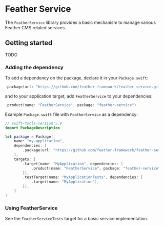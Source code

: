 # Feather Service

The `FeatherService` library provides a basic mechanism to manage various Feather CMS related services.

## Getting started

TODO 

### Adding the dependency

To add a dependency on the package, declare it in your `Package.swift`:

```swift
.package(url: "https://github.com/feather-framework/feather-service.git", from: "1.0.0"),
```

and to your application target, add `FeatherService` to your dependencies:

```swift
.product(name: "FeatherService", package: "feather-service")
```

Example `Package.swift` file with `FeatherService` as a dependency:

```swift
// swift-tools-version:5.9
import PackageDescription

let package = Package(
    name: "my-application",
    dependencies: [
        .package(url: "https://github.com/feather-framework/feather-service.git", from: "1.0.0"),
    ],
    targets: [
        .target(name: "MyApplication", dependencies: [
            .product(name: "FeatherService", package: "feather-service")
        ]),
        .testTarget(name: "MyApplicationTests", dependencies: [
            .target(name: "MyApplication"),
        ]),
    ]
)
```

###  Using FeatherService

See the `FeatherServiceTests` target for a basic service implementation.

